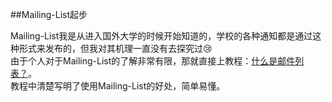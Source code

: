 ##Mailing-List起步  

Mailing-List我是从进入国外大学的时候开始知道的，学校的各种通知都是通过这种形式来发布的，但我对其机理一直没有去探究过😢  
由于个人对于Mailing-List的了解非常有限，那就直接上教程：[什么是邮件列表？](http://wiki.woodpecker.org.cn/moin/MailingList/)。  
教程中清楚写明了使用Mailing-List的好处，简单易懂。
